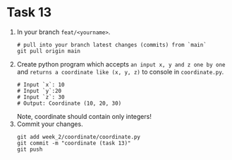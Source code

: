 # Task 13
1. In your branch `feat/<yourname>`.
   ```shell
   # pull into your branch latest changes (commits) from `main`
   git pull origin main
   ```
2. Create python program which accepts `an input x, y and z one by one` and `returns a coordinate like (x, y, z)` to console in `coordinate.py`.
   ```shell
   # Input `x`: 10
   # Input `y`:20
   # Input `z`: 30
   # Output: Coordinate (10, 20, 30)
   ```
   Note, coordinate should contain only integers!
3. Commit your changes.
   ```shell
   git add week_2/coordinate/coordinate.py
   git commit -m "coordinate (task 13)"
   git push
   ```